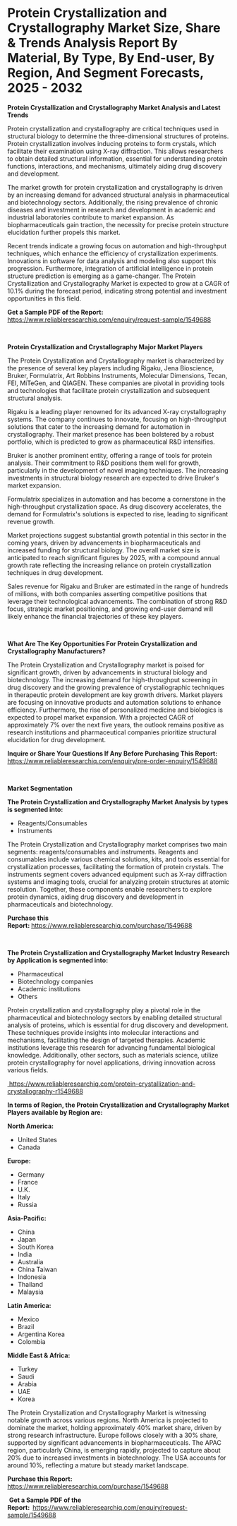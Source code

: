 <p><h1>Protein Crystallization and Crystallography Market Size, Share & Trends Analysis Report By Material, By Type, By End-user, By Region, And Segment Forecasts, 2025 - 2032</h1></p><p><strong>Protein Crystallization and Crystallography Market Analysis and Latest Trends</strong></p>
<p><p>Protein crystallization and crystallography are critical techniques used in structural biology to determine the three-dimensional structures of proteins. Protein crystallization involves inducing proteins to form crystals, which facilitate their examination using X-ray diffraction. This allows researchers to obtain detailed structural information, essential for understanding protein functions, interactions, and mechanisms, ultimately aiding drug discovery and development.</p><p>The market growth for protein crystallization and crystallography is driven by an increasing demand for advanced structural analysis in pharmaceutical and biotechnology sectors. Additionally, the rising prevalence of chronic diseases and investment in research and development in academic and industrial laboratories contribute to market expansion. As biopharmaceuticals gain traction, the necessity for precise protein structure elucidation further propels this market.</p><p>Recent trends indicate a growing focus on automation and high-throughput techniques, which enhance the efficiency of crystallization experiments. Innovations in software for data analysis and modeling also support this progression. Furthermore, integration of artificial intelligence in protein structure prediction is emerging as a game-changer. The Protein Crystallization and Crystallography Market is expected to grow at a CAGR of 10.1% during the forecast period, indicating strong potential and investment opportunities in this field.</p></p>
<p><strong>Get a Sample PDF of the Report:&nbsp;</strong> <a href="https://www.reliableresearchiq.com/enquiry/request-sample/1549688?utm_campaign=2443&utm_medium=2&utm_source=Github&utm_content=ia&utm_term=19042025&utm_id=protein-crystallization-and-crystallography">https://www.reliableresearchiq.com/enquiry/request-sample/1549688</a></p>
<p>&nbsp;</p>
<p><strong>Protein Crystallization and Crystallography Major Market Players</strong></p>
<p><p>The Protein Crystallization and Crystallography market is characterized by the presence of several key players including Rigaku, Jena Bioscience, Bruker, Formulatrix, Art Robbins Instruments, Molecular Dimensions, Tecan, FEI, MiTeGen, and QIAGEN. These companies are pivotal in providing tools and technologies that facilitate protein crystallization and subsequent structural analysis.</p><p>Rigaku is a leading player renowned for its advanced X-ray crystallography systems. The company continues to innovate, focusing on high-throughput solutions that cater to the increasing demand for automation in crystallography. Their market presence has been bolstered by a robust portfolio, which is predicted to grow as pharmaceutical R&D intensifies.</p><p>Bruker is another prominent entity, offering a range of tools for protein analysis. Their commitment to R&D positions them well for growth, particularly in the development of novel imaging techniques. The increasing investments in structural biology research are expected to drive Bruker's market expansion.</p><p>Formulatrix specializes in automation and has become a cornerstone in the high-throughput crystallization space. As drug discovery accelerates, the demand for Formulatrix's solutions is expected to rise, leading to significant revenue growth.</p><p>Market projections suggest substantial growth potential in this sector in the coming years, driven by advancements in biopharmaceuticals and increased funding for structural biology. The overall market size is anticipated to reach significant figures by 2025, with a compound annual growth rate reflecting the increasing reliance on protein crystallization techniques in drug development.</p><p>Sales revenue for Rigaku and Bruker are estimated in the range of hundreds of millions, with both companies asserting competitive positions that leverage their technological advancements. The combination of strong R&D focus, strategic market positioning, and growing end-user demand will likely enhance the financial trajectories of these key players.</p></p>
<p>&nbsp;</p>
<p><strong>What Are The Key Opportunities For Protein Crystallization and Crystallography Manufacturers?</strong></p>
<p><p>The Protein Crystallization and Crystallography market is poised for significant growth, driven by advancements in structural biology and biotechnology. The increasing demand for high-throughput screening in drug discovery and the growing prevalence of crystallographic techniques in therapeutic protein development are key growth drivers. Market players are focusing on innovative products and automation solutions to enhance efficiency. Furthermore, the rise of personalized medicine and biologics is expected to propel market expansion. With a projected CAGR of approximately 7% over the next five years, the outlook remains positive as research institutions and pharmaceutical companies prioritize structural elucidation for drug development.</p></p>
<p><strong>Inquire or Share Your Questions If Any Before Purchasing This Report:</strong> <a href="https://www.reliableresearchiq.com/enquiry/pre-order-enquiry/1549688?utm_campaign=2443&utm_medium=2&utm_source=Github&utm_content=ia&utm_term=19042025&utm_id=protein-crystallization-and-crystallography">https://www.reliableresearchiq.com/enquiry/pre-order-enquiry/1549688</a></p>
<p>&nbsp;</p>
<p><strong>Market Segmentation</strong></p>
<p><strong>The Protein Crystallization and Crystallography Market Analysis by types is segmented into:</strong></p>
<p><ul><li>Reagents/Consumables</li><li>Instruments</li></ul></p>
<p><p>The Protein Crystallization and Crystallography market comprises two main segments: reagents/consumables and instruments. Reagents and consumables include various chemical solutions, kits, and tools essential for crystallization processes, facilitating the formation of protein crystals. The instruments segment covers advanced equipment such as X-ray diffraction systems and imaging tools, crucial for analyzing protein structures at atomic resolution. Together, these components enable researchers to explore protein dynamics, aiding drug discovery and development in pharmaceuticals and biotechnology.</p></p>
<p><strong>Purchase this Report:&nbsp;</strong><a href="https://www.reliableresearchiq.com/purchase/1549688?utm_campaign=2443&utm_medium=2&utm_source=Github&utm_content=ia&utm_term=19042025&utm_id=protein-crystallization-and-crystallography">https://www.reliableresearchiq.com/purchase/1549688</a></p>
<p>&nbsp;</p>
<p><strong>The Protein Crystallization and Crystallography Market Industry Research by Application is segmented into:</strong></p>
<p><ul><li>Pharmaceutical</li><li>Biotechnology companies</li><li>Academic institutions</li><li>Others</li></ul></p>
<p><p>Protein crystallization and crystallography play a pivotal role in the pharmaceutical and biotechnology sectors by enabling detailed structural analysis of proteins, which is essential for drug discovery and development. These techniques provide insights into molecular interactions and mechanisms, facilitating the design of targeted therapies. Academic institutions leverage this research for advancing fundamental biological knowledge. Additionally, other sectors, such as materials science, utilize protein crystallography for novel applications, driving innovation across various fields.</p></p>
<p><a href="https://www.reliableresearchiq.com/protein-crystallization-and-crystallography-r1549688?utm_campaign=2443&utm_medium=2&utm_source=Github&utm_content=ia&utm_term=19042025&utm_id=protein-crystallization-and-crystallography">&nbsp;https://www.reliableresearchiq.com/protein-crystallization-and-crystallography-r1549688</a></p>
<p><strong>In terms of Region, the Protein Crystallization and Crystallography Market Players available by Region are:</strong></p>
<p>
    <p> <strong> North America: </strong>
        <ul>
            <li>United States</li>
            <li>Canada</li>
        </ul>
        </p> 
    <p> <strong> Europe: </strong>
        <ul>
            <li>Germany</li>
            <li>France</li>
            <li>U.K.</li>
            <li>Italy</li>
            <li>Russia</li>
        </ul>
        </p> 
    <p> <strong> Asia-Pacific: </strong>
        <ul>
            <li>China</li>
            <li>Japan</li>
            <li>South Korea</li>
            <li>India</li>
            <li>Australia</li>
            <li>China Taiwan</li>
            <li>Indonesia</li>
            <li>Thailand</li>
            <li>Malaysia</li>
        </ul>
        </p> 
    <p> <strong> Latin America: </strong>
        <ul>
            <li>Mexico</li>
            <li>Brazil</li>
            <li>Argentina Korea</li>
            <li>Colombia</li>
        </ul>
        </p> 
    <p> <strong> Middle East & Africa: </strong>
        <ul>
            <li>Turkey</li>
            <li>Saudi</li>
            <li>Arabia</li>
            <li>UAE</li>
            <li>Korea</li>
        </ul>
    </p>
    </p>
<p><p>The Protein Crystallization and Crystallography Market is witnessing notable growth across various regions. North America is projected to dominate the market, holding approximately 40% market share, driven by strong research infrastructure. Europe follows closely with a 30% share, supported by significant advancements in biopharmaceuticals. The APAC region, particularly China, is emerging rapidly, projected to capture about 20% due to increased investments in biotechnology. The USA accounts for around 10%, reflecting a mature but steady market landscape.</p></p>
<p><strong>Purchase this Report: </strong><a href="https://www.reliableresearchiq.com/purchase/1549688?utm_campaign=2443&utm_medium=2&utm_source=Github&utm_content=ia&utm_term=19042025&utm_id=protein-crystallization-and-crystallography">https://www.reliableresearchiq.com/purchase/1549688</a></p>
<p>&nbsp;<strong>Get a Sample PDF of the Report:&nbsp;&nbsp;</strong><a href="https://www.reliableresearchiq.com/enquiry/request-sample/1549688?utm_campaign=2443&utm_medium=2&utm_source=Github&utm_content=ia&utm_term=19042025&utm_id=protein-crystallization-and-crystallography">https://www.reliableresearchiq.com/enquiry/request-sample/1549688</a></p>
<p><strong></strong></p>
<p><p></p><p></p><p></p></p>